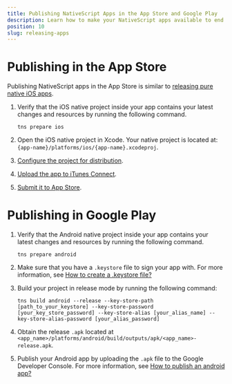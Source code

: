 ```yaml
---
title: Publishing NativeScript Apps in the App Store and Google Play
description: Learn how to make your NativeScript apps available to end users by publishing them in the App Store and Google Play.
position: 10
slug: releasing-apps
---
```


# Publishing in the App Store

Publishing NativeScript apps in the App Store is similar to [releasing pure native iOS apps](https://developer.apple.com/library/ios/documentation/IDEs/Conceptual/AppDistributionGuide/Introduction/Introduction.html).

 1. Verify that the iOS native project inside your app contains your latest changes and resources by running the following command.
 
     ```
     tns prepare ios
     ```
 2. Open the iOS native project in Xcode. Your native project is located at: `{app-name}/platforms/ios/{app-name}.xcodeproj`.
 3. [Configure the project for distribution](https://developer.apple.com/library/ios/documentation/IDEs/Conceptual/AppDistributionGuide/ConfiguringYourApp/ConfiguringYourApp.html).
 4. [Upload the app to iTunes Connect](https://developer.apple.com/library/ios/documentation/IDEs/Conceptual/AppDistributionGuide/UploadingYourApptoiTunesConnect/UploadingYourApptoiTunesConnect.html).
 5. [Submit it to App Store](https://developer.apple.com/library/ios/documentation/LanguagesUtilities/Conceptual/iTunesConnect_Guide/Chapters/SubmittingTheApp.html).

# Publishing in Google Play

 1. Verify that the Android native project inside your app contains your latest changes and resources by running the following command.
 
     ```
     tns prepare android
     ```
 2. Make sure that you have a `.keystore` file to sign your app with. For more information, see [How to create  a .keystore file?](http://developer.android.com/tools/publishing/app-signing.html#signing-manually)
 3. Build your project in release mode by running the following command:
 
    ```
    tns build android --release --key-store-path [path_to_your_keystore] --key-store-password [your_key_store_password] --key-store-alias [your_alias_name] --key-store-alias-password [your_alias_password] 
    ```
 4. Obtain the release `.apk` located at `<app_name>/platforms/android/build/outputs/apk/<app_name>-release.apk`.
 5. Publish your Android app by uploading the `.apk` file to the Google Developer Console. For more information, see [How to publish an android app?](http://developer.android.com/distribute/googleplay/start.html)
 